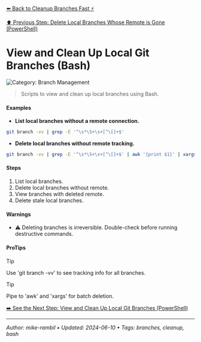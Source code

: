 [⬅️ Back to Cleanup Branches Fast ⚡](./cleanup-branches-fast.md)

[⬆️ Previous Step: Delete Local Branches Whose Remote is Gone (PowerShell)](./delete-local-branches-whose-remote-is-gone-powershell.md)

# View and Clean Up Local Git Branches (Bash)


![Category: Branch Management](https://img.shields.io/badge/Category-Branch%20Management-blue)
> Scripts to view and clean up local branches using Bash.


#### Examples
- **List local branches without a remote connection.**


```sh
git branch -vv | grep -E '^\s*\S+\s+[^\[]+$'
```
- **Delete local branches without remote tracking.**


```sh
git branch -vv | grep -E '^\s*\S+\s+[^\[]+$' | awk '{print $1}' | xargs git branch -D
```


#### Steps
1. List local branches.
2. Delete local branches without remote.
3. View branches with deleted remote.
4. Delete stale local branches.


#### Warnings
- ⚠️ Deleting branches is irreversible. Double-check before running destructive commands.


#### ProTips
> [!TIP]
> Use 'git branch -vv' to see tracking info for all branches.

> [!TIP]
> Pipe to 'awk' and 'xargs' for batch deletion.



[➡️ See the Next Step: View and Clean Up Local Git Branches (PowerShell)](./view-and-clean-up-local-git-branches-powershell.md)

---

_Author: mike-rambil • Updated: 2024-06-10 • Tags: branches, cleanup, bash_
